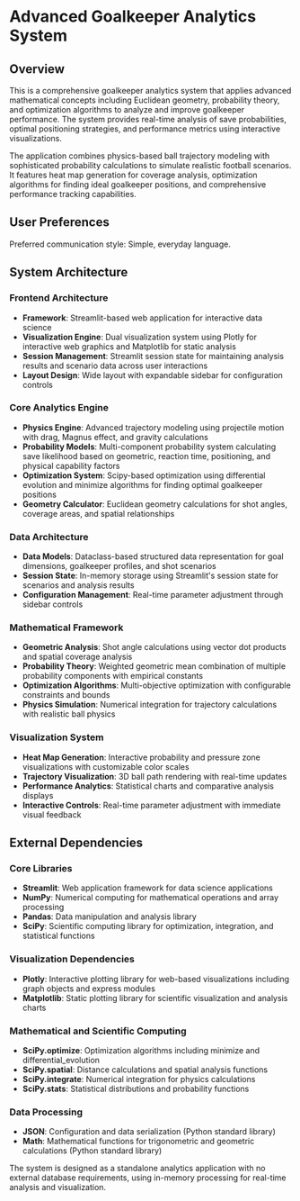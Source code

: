 # Advanced Goalkeeper Analytics System

## Overview

This is a comprehensive goalkeeper analytics system that applies advanced mathematical concepts including Euclidean geometry, probability theory, and optimization algorithms to analyze and improve goalkeeper performance. The system provides real-time analysis of save probabilities, optimal positioning strategies, and performance metrics using interactive visualizations.

The application combines physics-based ball trajectory modeling with sophisticated probability calculations to simulate realistic football scenarios. It features heat map generation for coverage analysis, optimization algorithms for finding ideal goalkeeper positions, and comprehensive performance tracking capabilities.

## User Preferences

Preferred communication style: Simple, everyday language.

## System Architecture

### Frontend Architecture
- **Framework**: Streamlit-based web application for interactive data science
- **Visualization Engine**: Dual visualization system using Plotly for interactive web graphics and Matplotlib for static analysis
- **Session Management**: Streamlit session state for maintaining analysis results and scenario data across user interactions
- **Layout Design**: Wide layout with expandable sidebar for configuration controls

### Core Analytics Engine
- **Physics Engine**: Advanced trajectory modeling using projectile motion with drag, Magnus effect, and gravity calculations
- **Probability Models**: Multi-component probability system calculating save likelihood based on geometric, reaction time, positioning, and physical capability factors
- **Optimization System**: Scipy-based optimization using differential evolution and minimize algorithms for finding optimal goalkeeper positions
- **Geometry Calculator**: Euclidean geometry calculations for shot angles, coverage areas, and spatial relationships

### Data Architecture
- **Data Models**: Dataclass-based structured data representation for goal dimensions, goalkeeper profiles, and shot scenarios
- **Session State**: In-memory storage using Streamlit's session state for scenarios and analysis results
- **Configuration Management**: Real-time parameter adjustment through sidebar controls

### Mathematical Framework
- **Geometric Analysis**: Shot angle calculations using vector dot products and spatial coverage analysis
- **Probability Theory**: Weighted geometric mean combination of multiple probability components with empirical constants
- **Optimization Algorithms**: Multi-objective optimization with configurable constraints and bounds
- **Physics Simulation**: Numerical integration for trajectory calculations with realistic ball physics

### Visualization System
- **Heat Map Generation**: Interactive probability and pressure zone visualizations with customizable color scales
- **Trajectory Visualization**: 3D ball path rendering with real-time updates
- **Performance Analytics**: Statistical charts and comparative analysis displays
- **Interactive Controls**: Real-time parameter adjustment with immediate visual feedback

## External Dependencies

### Core Libraries
- **Streamlit**: Web application framework for data science applications
- **NumPy**: Numerical computing for mathematical operations and array processing
- **Pandas**: Data manipulation and analysis library
- **SciPy**: Scientific computing library for optimization, integration, and statistical functions

### Visualization Dependencies
- **Plotly**: Interactive plotting library for web-based visualizations including graph objects and express modules
- **Matplotlib**: Static plotting library for scientific visualization and analysis charts

### Mathematical and Scientific Computing
- **SciPy.optimize**: Optimization algorithms including minimize and differential_evolution
- **SciPy.spatial**: Distance calculations and spatial analysis functions
- **SciPy.integrate**: Numerical integration for physics calculations
- **SciPy.stats**: Statistical distributions and probability functions

### Data Processing
- **JSON**: Configuration and data serialization (Python standard library)
- **Math**: Mathematical functions for trigonometric and geometric calculations (Python standard library)

The system is designed as a standalone analytics application with no external database requirements, using in-memory processing for real-time analysis and visualization.
